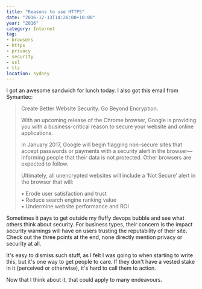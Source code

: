 ```yaml
---
title: "Reasons to use HTTPS"
date: "2016-12-13T14:26:00+10:00"
year: "2016"
category: Internet
tag:
- browsers
- https
- privacy
- security
- ssl
- tls
location: sydney
---
```

I got an awesome sandwich for lunch today. I also got this email from Symantec:

> Create Better Website Security. Go Beyond Encryption.
> 
> With an upcoming release of the Chrome browser, Google is providing you 
> with a business-critical reason to secure your website and online 
> applications. 
>
> In January 2017, Google will begin flagging non-secure sites that accept
> passwords or payments with a security alert in the browser—informing people
> that their data is not protected. Other browsers are expected to follow.
>
> Ultimately, all unencrypted websites will include a ‘Not Secure’ alert in the browser that will:  
> 
> •	Erode user satisfaction and trust  
> •	Reduce search engine ranking value  
> •	Undermine website performance and ROI  

Sometimes it pays to get outside my fluffy devops bubble and see what others think about security. For business types, their concern is the impact security warnings will have on users trusting the reputability of their site. Check out the three points at the end, none directly mention privacy or security at all.

It's easy to dismiss such stuff, as I felt I was going to when starting to write this, but it's one way to get people to care. If they don't have a vested stake in it (perceived or otherwise), it's hard to call them to action.

Now that I think about it, that could apply to many endeavours.

